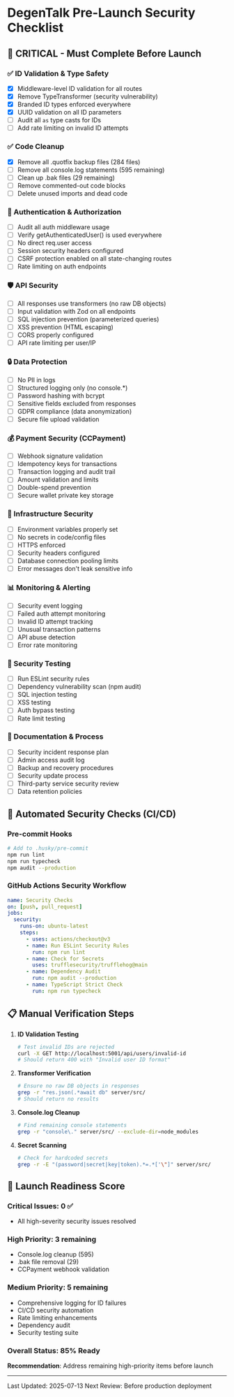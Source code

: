# DegenTalk Pre-Launch Security Checklist

## 🚨 CRITICAL - Must Complete Before Launch

### ✅ ID Validation & Type Safety
- [x] Middleware-level ID validation for all routes
- [x] Remove TypeTransformer (security vulnerability)
- [x] Branded ID types enforced everywhere
- [x] UUID validation on all ID parameters
- [ ] Audit all `as` type casts for IDs
- [ ] Add rate limiting on invalid ID attempts

### ✅ Code Cleanup
- [x] Remove all .quotfix backup files (284 files)
- [ ] Remove all console.log statements (595 remaining)
- [ ] Clean up .bak files (29 remaining)
- [ ] Remove commented-out code blocks
- [ ] Delete unused imports and dead code

### 🔐 Authentication & Authorization
- [ ] Audit all auth middleware usage
- [ ] Verify getAuthenticatedUser() is used everywhere
- [ ] No direct req.user access
- [ ] Session security headers configured
- [ ] CSRF protection enabled on all state-changing routes
- [ ] Rate limiting on auth endpoints

### 🛡️ API Security
- [ ] All responses use transformers (no raw DB objects)
- [ ] Input validation with Zod on all endpoints
- [ ] SQL injection prevention (parameterized queries)
- [ ] XSS prevention (HTML escaping)
- [ ] CORS properly configured
- [ ] API rate limiting per user/IP

### 🔒 Data Protection
- [ ] No PII in logs
- [ ] Structured logging only (no console.*)
- [ ] Password hashing with bcrypt
- [ ] Sensitive fields excluded from responses
- [ ] GDPR compliance (data anonymization)
- [ ] Secure file upload validation

### 💰 Payment Security (CCPayment)
- [ ] Webhook signature validation
- [ ] Idempotency keys for transactions
- [ ] Transaction logging and audit trail
- [ ] Amount validation and limits
- [ ] Double-spend prevention
- [ ] Secure wallet private key storage

### 🚀 Infrastructure Security
- [ ] Environment variables properly set
- [ ] No secrets in code/config files
- [ ] HTTPS enforced
- [ ] Security headers configured
- [ ] Database connection pooling limits
- [ ] Error messages don't leak sensitive info

### 📊 Monitoring & Alerting
- [ ] Security event logging
- [ ] Failed auth attempt monitoring
- [ ] Invalid ID attempt tracking
- [ ] Unusual transaction patterns
- [ ] API abuse detection
- [ ] Error rate monitoring

### 🧪 Security Testing
- [ ] Run ESLint security rules
- [ ] Dependency vulnerability scan (npm audit)
- [ ] SQL injection testing
- [ ] XSS testing
- [ ] Auth bypass testing
- [ ] Rate limit testing

### 📝 Documentation & Process
- [ ] Security incident response plan
- [ ] Admin access audit log
- [ ] Backup and recovery procedures
- [ ] Security update process
- [ ] Third-party service security review
- [ ] Data retention policies

## 🔄 Automated Security Checks (CI/CD)

### Pre-commit Hooks
```bash
# Add to .husky/pre-commit
npm run lint
npm run typecheck
npm audit --production
```

### GitHub Actions Security Workflow
```yaml
name: Security Checks
on: [push, pull_request]
jobs:
  security:
    runs-on: ubuntu-latest
    steps:
      - uses: actions/checkout@v3
      - name: Run ESLint Security Rules
        run: npm run lint
      - name: Check for Secrets
        uses: trufflesecurity/trufflehog@main
      - name: Dependency Audit
        run: npm audit --production
      - name: TypeScript Strict Check
        run: npm run typecheck
```

## 📋 Manual Verification Steps

1. **ID Validation Testing**
   ```bash
   # Test invalid IDs are rejected
   curl -X GET http://localhost:5001/api/users/invalid-id
   # Should return 400 with "Invalid user ID format"
   ```

2. **Transformer Verification**
   ```bash
   # Ensure no raw DB objects in responses
   grep -r "res.json(.*await db" server/src/
   # Should return no results
   ```

3. **Console.log Cleanup**
   ```bash
   # Find remaining console statements
   grep -r "console\." server/src/ --exclude-dir=node_modules
   ```

4. **Secret Scanning**
   ```bash
   # Check for hardcoded secrets
   grep -r -E "(password|secret|key|token).*=.*['\"]" server/src/
   ```

## 🚦 Launch Readiness Score

### Critical Issues: 0 ✅
- All high-severity security issues resolved

### High Priority: 3 remaining
- Console.log cleanup (595)
- .bak file removal (29)
- CCPayment webhook validation

### Medium Priority: 5 remaining
- Comprehensive logging for ID failures
- CI/CD security automation
- Rate limiting enhancements
- Dependency audit
- Security testing suite

### Overall Status: 85% Ready
**Recommendation**: Address remaining high-priority items before launch

---

Last Updated: 2025-07-13
Next Review: Before production deployment